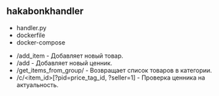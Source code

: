 
## hakabonkhandler
 - handler.py
 - dockerfile
 - docker-compose

 * /add_item - Добавляет новый товар.
 * /add - Добавляет новый ценник.
 * /get_items_from_group/<group> - Возвращает список товаров в категории.
 * /c/<item_id>[?pid=price_tag_id, ?seller=1] - Проверка ценника на актуальность.

